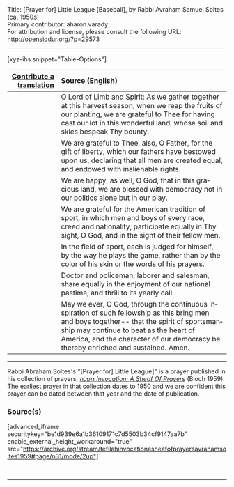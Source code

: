 <html>
<head></head>
<body>
Title: [Prayer for] Little League [Baseball], by Rabbi Avraham Samuel Soltes (ca. 1950s)<br />
Primary contributor: aharon.varady<br />
For attribution and license, please consult the following URL: <a href="http://opensiddur.org/?p=29573">http://opensiddur.org/?p=29573</a>
<p />
<hr />

[xyz-ihs snippet="Table-Options"]<table style="margin-left: auto; margin-right: auto;" class="draggable">
<thead><tr><th id="x" style="text-align: right;"><a href="/contributing/upload/">Contribute a translation</a></th><th style="text-align: left;">Source (English)</th></tr></thead>
<tbody>
<tr><td style="vertical-align:top;">
<div class="liturgy" lang="he">

</span></div></td>
 
<td style="vertical-align:top;">
<div class="english" lang="en">
O Lord of Limb and Spirit:
As we gather together
at this harvest season,
when we reap
the fruits of our planting,
we are grateful to Thee
for having cast our lot
in this wonderful land,
whose soil
and skies
bespeak Thy bounty.
</div></td></tr>


<tr><td style="vertical-align:top;">
<div class="liturgy" lang="he">

</span></div></td>
 
<td style="vertical-align:top;">
<div class="english" lang="en">
We are grateful to Thee,
also,
O Father,
for the gift
of liberty,
which our fathers
have bestowed upon us,
declaring
that all men are created equal,
and endowed
with inalienable rights.
</div></td></tr>


<tr><td style="vertical-align:top;">
<div class="liturgy" lang="he">

</span></div></td>
 
<td style="vertical-align:top;">
<div class="english" lang="en">
We are happy,
as well,
O God,
that
in this gracious land,
we are blessed with democracy
not in our politics alone
but in our play.
</div></td></tr>


<tr><td style="vertical-align:top;">
<div class="liturgy" lang="he">

</span></div></td>
 
<td style="vertical-align:top;">
<div class="english" lang="en">
We are grateful
for the American tradition
of sport,
in which
men
and boys
of every race,
creed
and nationality,
participate equally
in Thy sight,
O God,
and
in the sight of their fellow men.
</div></td></tr>


<tr><td style="vertical-align:top;">
<div class="liturgy" lang="he">

</span></div></td>
 
<td style="vertical-align:top;">
<div class="english" lang="en">
In the field of sport,
each
is judged for himself,
by the way
he plays the game,
rather
than by the color of his skin
or the words of his prayers.
</div></td></tr>


<tr><td style="vertical-align:top;">
<div class="liturgy" lang="he">

</span></div></td>
 
<td style="vertical-align:top;">
<div class="english" lang="en">
Doctor and policeman,
laborer and salesman,
share equally
in the enjoyment of our national
pastime,
and thrill
to its yearly call.
</div></td></tr>


<tr><td style="vertical-align:top;">
<div class="liturgy" lang="he">

</span></div></td>
 
<td style="vertical-align:top;">
<div class="english" lang="en">
May we ever,
O God,
through the continuous inspiration
of such fellowship as this
bring men and boys together--
that the spirit of sportsmanship
may continue to beat
as the heart of America,
and the character of our democracy
be thereby enriched and sustained.
Amen.
</div></td></tr>
</tbody></table>

<hr />

Rabbi Abraham Soltes's "[Prayer for] Little League]" is a prayer published in his collection of prayers, <a href="http://opensiddur.org/?p=27974">תפלה <em>Invocation: A Sheaf Of Prayers</em></a> (Bloch 1959). The earliest prayer in that collection dates to 1950 and we are confident this prayer can be dated between that year and the date of publication.

<h3>Source(s)</h3>

[advanced_iframe securitykey="be1d939e6a1b36109171c7d5503b34cf9147aa7b" enable_external_height_workaround="true" src="https://archive.org/stream/tefilahinvocationasheafofprayersavrahamsoltes1959#page/n31/mode/2up"]

&nbsp;

<hr />

&nbsp;
</body>
</html>